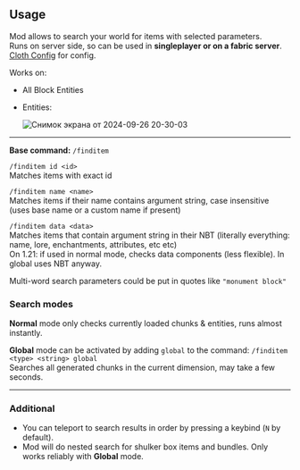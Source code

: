 ## Usage
Mod allows to search your world for items with selected parameters.  
Runs on server side, so can be used in **singleplayer or on a fabric server**.  
[Cloth Config](https://modrinth.com/mod/cloth-config) for config.  
  
Works on:
* All Block Entities
* Entities:
  
  ![Снимок экрана от 2024-09-26 20-30-03](https://github.com/user-attachments/assets/0c3e14ca-0f71-4f07-8c81-54c74d544102)

****
**Base command:** `/finditem`  
  
`/finditem id <id>`  
Matches items with exact id  
  
`/finditem name <name>`  
Matches items if their name contains argument string, case insensitive (uses base name or a custom name if present)  
  
`/finditem data <data>`  
Matches items that contain argument string in their NBT (literally everything: name, lore, enchantments, attributes, etc etc)  
On 1.21: if used in normal mode, checks data components (less flexible). In global uses NBT anyway.
  
Multi-word search parameters could be put in quotes like `"monument block"`
### Search modes
**Normal** mode only checks currently loaded chunks & entities, runs almost instantly.  
  
**Global** mode can be activated by adding `global` to the command: `/finditem <type> <string> global`  
Searches all generated chunks in the current dimension, may take a few seconds.

****
### Additional
* You can teleport to search results in order by pressing a keybind (`N` by default).
* Mod will do nested search for shulker box items and bundles. Only works reliably with **Global** mode.
